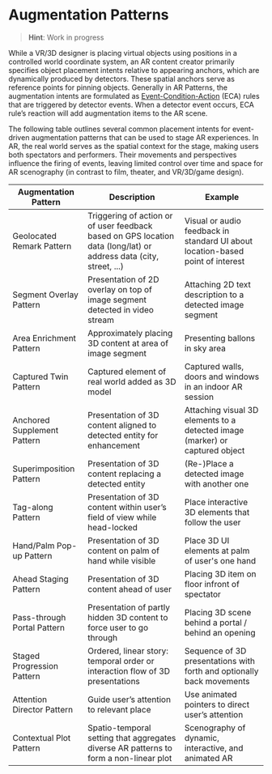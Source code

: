 # Augmentation Patterns

> **Hint**: Work in progress

While a VR/3D designer is placing virtual objects using positions in a controlled world coordinate system, 
an AR content creator primarily specifies object placement intents relative to appearing anchors, 
which are dynamically produced by detectors. These spatial anchors serve as reference points for pinning objects. 
Generally in AR Patterns, the augmentation intents are formulated as [Event-Condition-Action](eca.md) (ECA) rules that are triggered by detector events. 
When a detector event occurs, ECA rule’s reaction will add augmentation items to the AR scene.

The following table outlines several common placement intents for event-driven augmentation patterns 
that can be used to stage AR experiences. In AR, the real world serves as the spatial context for the stage, 
making users both spectators and performers. Their movements and perspectives influence the firing of events, 
leaving limited control over time and space for AR scenography (in contrast to film, theater, and VR/3D/game design).

| Augmentation Pattern	| Description	| Example |
|---|---|---|
| Geolocated Remark Pattern	| Triggering of action or of user feedback based on GPS location data (long/lat) or address data (city, street, ...)	| Visual or audio feedback in standard UI about location-based point of interest | 
| Segment Overlay Pattern	| Presentation of 2D overlay on top of image segment detected in video stream	| Attaching 2D text description to a detected image segment | 
| Area Enrichment Pattern	| Approximately placing 3D content at area of image segment| Presenting ballons in sky area | 
| Captured Twin Pattern	| Captured element of real world added as 3D model	| Captured walls, doors and windows in an indoor AR session | 
| Anchored Supplement Pattern	| Presentation of 3D content aligned to detected entity for enhancement	| Attaching visual 3D elements to a detected image (marker) or captured object | 
| Superimposition Pattern	| Presentation of 3D content replacing a detected entity	| (Re-)Place a detected image with another one | 
| Tag-along Pattern	| Presentation of 3D content within user’s field of view while head-locked	| Place interactive 3D elements that follow the user | 
| Hand/Palm Pop-up Pattern	| Presentation of 3D content on palm of hand while visible	| Place 3D UI elements at palm of user's one hand | 
| Ahead Staging Pattern	| Presentation of 3D content ahead of user	| Placing 3D item on floor infront of spectator | 
| Pass-through Portal Pattern	| Presentation of partly hidden 3D content to force user to go through	| Placing 3D scene behind a portal / behind an opening | 
| Staged Progression Pattern | Ordered, linear story: temporal order or interaction flow of 3D presentations	| Sequence of 3D presentations with forth and optionally back movements | 
| Attention Director Pattern | Guide user’s attention to relevant place | Use animated pointers to direct user’s attention |
| Contextual Plot Pattern | Spatio-temporal setting that aggregates diverse AR patterns to form a non-linear plot | Scenography of dynamic, interactive, and animated AR | 


